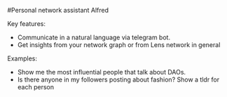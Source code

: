 #Personal network assistant Alfred

Key features:
* Communicate in a natural language via telegram bot.
* Get insights from your network graph or from Lens network in general

Examples:
- Show me the most influential people that talk about DAOs.
- Is there anyone in my followers posting about fashion? Show a tldr for each person